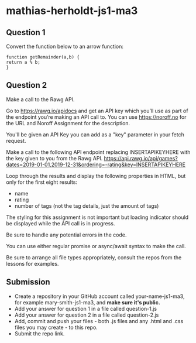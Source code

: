 # mathias-herholdt-js1-ma3

## Question 1

Convert the function below to an arrow function:

```
function getRemainder(a,b) {
return a % b;
}
```

## Question 2

Make a call to the Rawg API.

Go to https://rawg.io/apidocs and get an API key which you’ll use as part of the endpoint you’re making an API call to. You can use https://noroff.no for the URL and Noroff Assignment for the description.

You'll be given an API Key you can add as a "key" parameter in your fetch request.

Make a call to the following API endpoint replacing INSERTAPIKEYHERE with the key given to you from the Rawg API.
https://api.rawg.io/api/games?dates=2019-01-01,2019-12-31&ordering=-rating&key=INSERTAPIKEYHERE

Loop through the results and display the following properties in HTML, but only for the first eight results:

- name
- rating
- number of tags (not the tag details, just the amount of tags)

The styling for this assignment is not important but loading indicator should be displayed while the API call is in progress.

Be sure to handle any potential errors in the code.

You can use either regular promise or async/await syntax to make the call.

Be sure to arrange all file types appropriately, consult the repos from the lessons for examples.

## Submission

- Create a repository in your GitHub account called your-name-js1-ma3, for example mary-smith-js1-ma3, and **make sure it's public.**
- Add your answer for question 1 in a file called question-1.js
- Add your answer for question 2 in a file called question-2.js
- Add, commit and push your files - both .js files and any .html and .css files you may create - to this repo.
- Submit the repo link.
